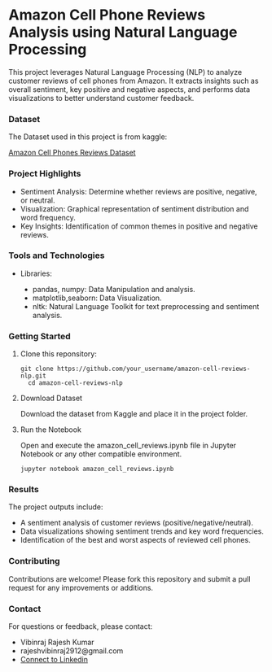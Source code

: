 # Amazon Cell Phone Reviews Analysis using Natural Language Processing

<p>This project leverages Natural Language Processing (NLP) to analyze customer reviews of cell phones from Amazon. It extracts insights such as overall sentiment, key positive and negative aspects, and performs data visualizations to better understand customer feedback.</p>

### Dataset
<p>The Dataset used in this project is from kaggle:</p>
<a href="https://www.kaggle.com/datasets/grikomsn/amazon-cell-phones-reviews">Amazon Cell Phones Reviews Dataset</a>

### Project Highlights
<ul>
  <li>Sentiment Analysis: Determine whether reviews are positive, negative, or neutral.</li>
  <li>Visualization: Graphical representation of sentiment distribution and word frequency.</li>
  <li>Key Insights: Identification of common themes in positive and negative reviews.</li>
</ul>

### Tools and Technologies
<ul>
  <li>Libraries:</li>
  <ul style="list-style-type:disc">
    <li>pandas, numpy: Data Manipulation and analysis.</li>
    <li>matplotlib,seaborn: Data Visualization.</li>
    <li>nltk: Natural Language Toolkit for text preprocessing and sentiment analysis.</li>
  </ul>
</ul>

### Getting Started
<ol>
  <li>Clone this reponsitory:</li>
  <pre><code>git clone https://github.com/your_username/amazon-cell-reviews-nlp.git
  cd amazon-cell-reviews-nlp</code></pre>
  <li> Download Dataset</li>
  <p>Download the dataset from Kaggle and place it in the project folder.</p>
  <li>Run the Notebook</li>
  <p>Open and execute the amazon_cell_reviews.ipynb file in Jupyter Notebook or any other compatible environment.</p>
  <pre><code>jupyter notebook amazon_cell_reviews.ipynb</code></pre>
</ol>

### Results
The project outputs include:
<ul>
  <li>A sentiment analysis of customer reviews (positive/negative/neutral).</li>
  <li>Data visualizations showing sentiment trends and key word frequencies.</li>
  <li>Identification of the best and worst aspects of reviewed cell phones.</li>
</ul>

### Contributing

<p>Contributions are welcome! Please fork this repository and submit a pull request for any improvements or additions.</p>

### Contact
<p>For questions or feedback, please contact:</p>
<ul>
    <li>Vibinraj Rajesh Kumar</li>
    <li>rajeshvibinraj2912@gmail.com</li>
    <li><a href="https://www.linkedin.com/in/vibinrajeshkumar/">Connect to Linkedin</a></li>
</ul>
